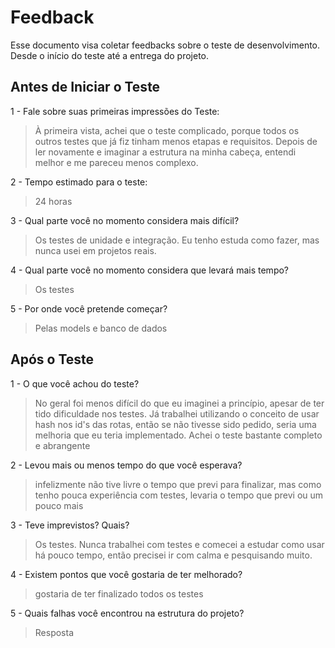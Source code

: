 # Feedback
Esse documento visa coletar feedbacks sobre o teste de desenvolvimento. Desde o início do teste até a entrega do projeto.

## Antes de Iniciar o Teste

1 - Fale sobre suas primeiras impressões do Teste:
> À primeira vista, achei que o teste complicado, porque todos os outros testes que já fiz tinham menos etapas e requisitos. Depois de ler novamente e imaginar a estrutura na minha cabeça, entendi melhor e me pareceu menos complexo.

2 - Tempo estimado para o teste:
> 24 horas

3 - Qual parte você no momento considera mais difícil?
> Os testes de unidade e integração. Eu tenho estuda como fazer, mas nunca usei em projetos reais.

4 - Qual parte você no momento considera que levará mais tempo?
> Os testes

5 - Por onde você pretende começar?
> Pelas models e banco de dados


## Após o Teste

1 - O que você achou do teste?
> No geral foi menos difícil do que eu imaginei a princípio, apesar de ter tido dificuldade nos testes. Já trabalhei utilizando o conceito de usar hash nos id's das rotas, então se não tivesse sido pedido, seria uma melhoria que eu teria implementado. Achei o teste bastante completo e abrangente

2 - Levou mais ou menos tempo do que você esperava?
> infelizmente não tive livre o tempo que previ para finalizar, mas como tenho pouca experiência com testes, levaria o tempo que previ ou um pouco mais

3 - Teve imprevistos? Quais?
> Os testes. Nunca trabalhei com testes e comecei a estudar como usar há pouco tempo, então precisei ir com calma e pesquisando muito.

4 - Existem pontos que você gostaria de ter melhorado?
> gostaria de ter finalizado todos os testes

5 - Quais falhas você encontrou na estrutura do projeto?
> Resposta